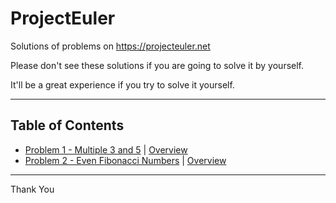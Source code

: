 # ProjectEuler

Solutions of problems on https://projecteuler.net

Please don't see these solutions if you are going to solve it by yourself.

It'll be a great experience if you try to solve it yourself.

---

## Table of Contents

- [Problem 1 - Multiple 3 and 5](Problem1-Multiple3and5.php) | [Overview](Overviews/002_overview.pdf)
- [Problem 2 - Even Fibonacci Numbers](Problem2-EvenFibonaccinumbers.php) | [Overview](Overviews/001_overview.pdf)
---

Thank You
